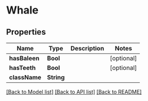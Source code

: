 # Whale

## Properties
Name | Type | Description | Notes
------------ | ------------- | ------------- | -------------
**hasBaleen** | **Bool** |  | [optional] 
**hasTeeth** | **Bool** |  | [optional] 
**className** | **String** |  | 

[[Back to Model list]](../README.md#documentation-for-models) [[Back to API list]](../README.md#documentation-for-api-endpoints) [[Back to README]](../README.md)


